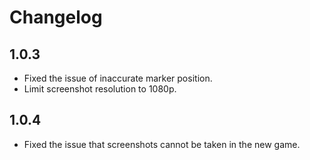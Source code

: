 # Changelog

## 1.0.3
* Fixed the issue of inaccurate marker position.
* Limit screenshot resolution to 1080p.

## 1.0.4
* Fixed the issue that screenshots cannot be taken in the new game.
